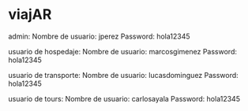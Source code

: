 # viajAR
admin:
Nombre de usuario: jperez
Password: hola12345

usuario de hospedaje:
Nombre de usuario: marcosgimenez
Password: hola12345

usuario de transporte:
Nombre de usuario: lucasdominguez
Password: hola12345

usuario de tours:
Nombre de usuario: carlosayala
Password: hola12345

